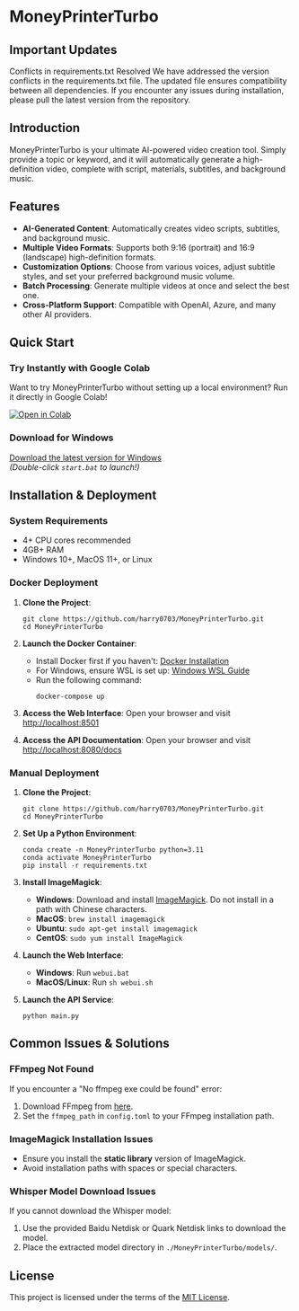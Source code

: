 # MoneyPrinterTurbo

## Important Updates
Conflicts in requirements.txt Resolved
We have addressed the version conflicts in the requirements.txt file. The updated file ensures compatibility between all dependencies. If you encounter any issues during installation, please pull the latest version from the repository.

## Introduction

MoneyPrinterTurbo is your ultimate AI-powered video creation tool. Simply provide a topic or keyword, and it will automatically generate a high-definition video, complete with script, materials, subtitles, and background music.

## Features

- **AI-Generated Content**: Automatically creates video scripts, subtitles, and background music.
- **Multiple Video Formats**: Supports both 9:16 (portrait) and 16:9 (landscape) high-definition formats.
- **Customization Options**: Choose from various voices, adjust subtitle styles, and set your preferred background music volume.
- **Batch Processing**: Generate multiple videos at once and select the best one.
- **Cross-Platform Support**: Compatible with OpenAI, Azure, and many other AI providers.

## Quick Start

### Try Instantly with Google Colab

Want to try MoneyPrinterTurbo without setting up a local environment? Run it directly in Google Colab!

[![Open in Colab](https://colab.research.google.com/assets/colab-badge.svg)](https://colab.research.google.com/github/harry0703/MoneyPrinterTurbo/blob/main/docs/MoneyPrinterTurbo.ipynb)

### Download for Windows

[Download the latest version for Windows](https://drive.google.com/file/d/1HsbzfT7XunkrCrHw5ncUjFX8XX4zAuUh/view?usp=sharing)  
*(Double-click `start.bat` to launch!)*

## Installation & Deployment

### System Requirements

- 4+ CPU cores recommended
- 4GB+ RAM
- Windows 10+, MacOS 11+, or Linux

### Docker Deployment

1. **Clone the Project**:
   ```shell
   git clone https://github.com/harry0703/MoneyPrinterTurbo.git
   cd MoneyPrinterTurbo
   ```

2. **Launch the Docker Container**:
   - Install Docker first if you haven't: [Docker Installation](https://www.docker.com/products/docker-desktop/)
   - For Windows, ensure WSL is set up: [Windows WSL Guide](https://learn.microsoft.com/en-us/windows/wsl/install)
   - Run the following command:
     ```shell
     docker-compose up
     ```

3. **Access the Web Interface**:
   Open your browser and visit [http://localhost:8501](http://localhost:8501)

4. **Access the API Documentation**:
   Open your browser and visit [http://localhost:8080/docs](http://localhost:8080/docs)

### Manual Deployment

1. **Clone the Project**:
   ```shell
   git clone https://github.com/harry0703/MoneyPrinterTurbo.git
   cd MoneyPrinterTurbo
   ```

2. **Set Up a Python Environment**:
   ```shell
   conda create -n MoneyPrinterTurbo python=3.11
   conda activate MoneyPrinterTurbo
   pip install -r requirements.txt
   ```

3. **Install ImageMagick**:
   - **Windows**: Download and install [ImageMagick](https://imagemagick.org/script/download.php). Do not install in a path with Chinese characters.
   - **MacOS**: `brew install imagemagick`
   - **Ubuntu**: `sudo apt-get install imagemagick`
   - **CentOS**: `sudo yum install ImageMagick`

4. **Launch the Web Interface**:
   - **Windows**: Run `webui.bat`
   - **MacOS/Linux**: Run `sh webui.sh`

5. **Launch the API Service**:
   ```shell
   python main.py
   ```

## Common Issues & Solutions

### FFmpeg Not Found
If you encounter a "No ffmpeg exe could be found" error:
1. Download FFmpeg from [here](https://www.gyan.dev/ffmpeg/builds/).
2. Set the `ffmpeg_path` in `config.toml` to your FFmpeg installation path.

### ImageMagick Installation Issues
- Ensure you install the **static library** version of ImageMagick.
- Avoid installation paths with spaces or special characters.

### Whisper Model Download Issues
If you cannot download the Whisper model:
1. Use the provided Baidu Netdisk or Quark Netdisk links to download the model.
2. Place the extracted model directory in `./MoneyPrinterTurbo/models/`.

## License

This project is licensed under the terms of the [MIT License](LICENSE).